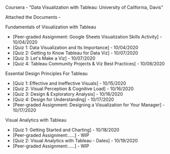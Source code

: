 Coursera - "Data Visualization with Tableau: University of California, Davis"

Attached the Documents -

Fundamentals of Visualization with Tableau
  - [Peer-graded Assignment: Google Sheets Visualization Skills Activity] - 10/04/2020
  - [Quiz 1: Data Visualization and Its Importance] - 10/04/2020
  - [Quiz 2: Getting to Know Tableau for Data Viz] - 10/07/2020 
  - [Quiz 3: Let's Make a Viz] - 10/07/2020
  - [Quiz 4: Tableau Community Projects & Viz Best Practices] - 10/08/2020

Essential Design Principles For Tableau
  - [Quiz 1: Effective and Ineffective Visuals] - 10/15/2020
  - [Quiz 2: Visual Perception & Cognitive Load] - 10/16/2020
  - [Quiz 3: Design & Exploratory Analysis] - 10/16/2020
  - [Quiz 4: Design for Understanding] - 10/17/2020
  - [Peer-graded Assignment: Designing a Visualization for Your Manager] - 10/17/2020
  
Visual Analytics with Tableau
  - [Quiz 1: Getting Started and Charting] - 10/18/2020
  - [Peer-graded Assignment:.....] - WIP
  - [Quiz 2: Visual Analytics with Tableau - Dates] - 10/19/2020
  - [Peer-graded Assignment:.....] - WIP
